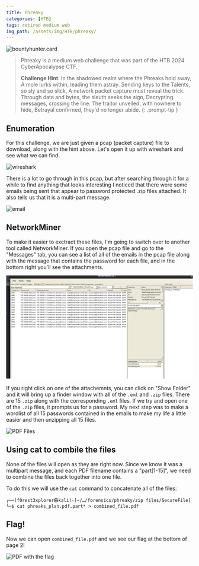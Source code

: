 ```yaml
---
title: Phreaky
categories: [HTB]
tags: retired medium web
img_path: /assets/img/HTB/phreaky/
---
```


![bountyhunter.card](BountyHunter.png)

> Phreaky is a medium web challenge that was part of the HTB 2024 CyberApocalypse CTF.
> 
> **Challenge Hint**:
> In the shadowed realm where the Phreaks hold sway,
> A mole lurks within, leading them astray.
> Sending keys to the Talents, so sly and so slick,
> A network packet capture must reveal the trick.
> Through data and bytes, the sleuth seeks the sign,
> Decrypting messages, crossing the line.
> The traitor unveiled, with nowhere to hide,
> Betrayal confirmed, they'd no longer abide.
{: .prompt-tip }

## Enumeration

For this challenge, we are just given a pcap (packet capture) file to download, along with the hint above. Let's open it up with wireshark and see what we can find.

![wireshark](wireshark.png)

There is a lot to go through in this pcap, but after searching through it for a while to find anything that looks interesting I noticed that there were some emails being sent that appear to password protected .zip files attached. It also tells us that it is a multi-part message.

![email](email_msg.png)

## NetworkMiner

To make it easier to exctract these files, I'm going to switch over to another tool called NetworkMiner. If you open the pcap file and go to the "Messages" tab, you can see a list of all of the emails in the pcap file along with the message that contains the password for each file, and in the bottom right you'll see the attachments.

![NetworkMiner](networkminer.png)

If you right click on one of the attachemnts, you can click on "Show Folder" and it will bring up a finder window with all of the `.eml` and `.zip` files. There are 15 `.zip` along with the corresponding `.eml` files. If we try and open one of the `.zip` files, it prompts us for a password. My next step was to make a wordlist of all 15 passwords contained in the emails to make my life a little easier and then unzipping all 15 files.

![PDF Files](pdfs.png)

## Using cat to combile the files

None of the files will open as they are right now. Since we know it was a multipart message, and each PDF filename contains a "part[1-15]", we need to combine the files back together into one file.

To do this we will use the `cat` command to concatenate all of the files:

```shell
┌──(f0rest3xplorer㉿kali)-[~/…/forensics/phreaky/zip files/SecureFile]
└─$ cat phreaks_plan.pdf.part* > combined_file.pdf  
```

## Flag!

Now we can open `combined_file.pdf` and we see our flag at the bottom of page 2!

![PDF with the flag](flag.png)



